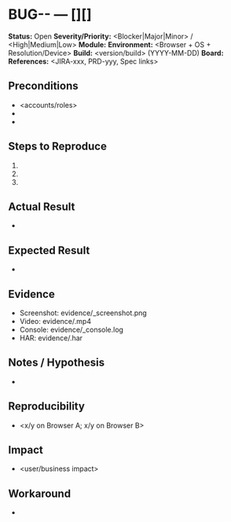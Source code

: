 # BUG-<MODULE>-<ID> — [<Area>][<SubArea>] <Concise summary>

**Status:** Open
**Severity/Priority:** <Blocker|Major|Minor> / <High|Medium|Low>
**Module:** <Module name>
**Environment:** <Browser + OS + Resolution/Device>
**Build:** <version/build> (YYYY-MM-DD)
**Board:** <board-or-session-id>
**References:** <JIRA-xxx, PRD-yyy, Spec links>

## Preconditions
- <accounts/roles>
- <data setup>
- <feature flags>

## Steps to Reproduce
1) <step>
2) <step>
3) <step>

## Actual Result
- <what happens>

## Expected Result
- <what should happen>

## Evidence
- Screenshot: evidence/<ID>_screenshot.png
- Video: evidence/<ID>.mp4
- Console: evidence/<ID>_console.log
- HAR: evidence/<ID>.har

## Notes / Hypothesis
- <likely cause or trace hints>

## Reproducibility
- <x/y on Browser A; x/y on Browser B>

## Impact
- <user/business impact>

## Workaround
- <if any>
